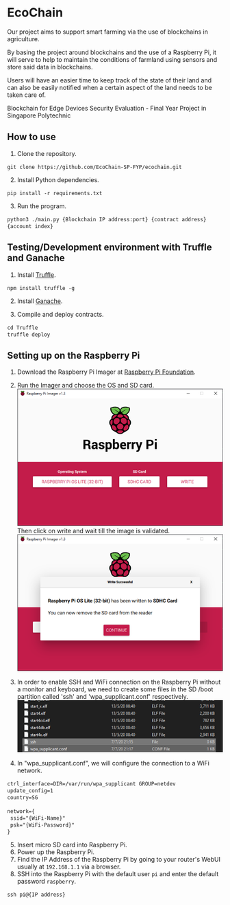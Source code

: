 # EcoChain
Our project aims to support smart farming via the use of blockchains in agriculture.

By basing the project around blockchains and the use of a Raspberry Pi, it will serve to help to maintain the conditions of farmland using sensors and store said data in blockchains. 

Users will have an easier time to keep track of the state of their land and can also be easily notified when a certain aspect of the land needs to be taken care of.

Blockchain for Edge Devices Security Evaluation - Final Year Project in Singapore Polytechnic 

## How to use
1. Clone the repository.
```
git clone https://github.com/EcoChain-SP-FYP/ecochain.git
```
2. Install Python dependencies.
```
pip install -r requirements.txt
```
3. Run the program.
```
python3 ./main.py {Blockchain IP address:port} {contract address} {account index}
```

## Testing/Development environment with Truffle and Ganache
1. Install [Truffle](https://www.trufflesuite.com/truffle).
```
npm install truffle -g
```
2. Install [Ganache](https://github.com/trufflesuite/ganache/releases).

3. Compile and deploy contracts.
```
cd Truffle
truffle deploy
```

## Setting up on the Raspberry Pi
1. Download the Raspberry Pi Imager at [Raspberry Pi Foundation](https://www.raspberrypi.org/downloads/).

2. Run the Imager and choose the OS and SD card.
![RPi Imager](readme/rpi-imager-init.png)
Then click on write and wait till the image is validated.
![RPi Imager](readme/rpi-imager-complete.png)

3. In order to enable SSH and WiFi connection on the Raspberry Pi without a monitor and keyboard, we need to create some files in the SD /boot partition called 'ssh' and 'wpa_supplicant.conf' respectively.
![Config File](readme/configFile.png)

4. In "wpa_supplicant.conf", we will configure the connection to a WiFi network.
```
ctrl_interface=DIR=/var/run/wpa_supplicant GROUP=netdev
update_config=1
country=SG

network={
 ssid="{WiFi-Name}"
 psk="{WiFi-Password}"
}
```
5. Insert micro SD card into Raspberry Pi.
6. Power up the Raspberry Pi.
7. Find the IP Address of the Raspberry Pi by going to your router's WebUI usually at `192.168.1.1` via a browser.
8. SSH into the Raspberry Pi with the default user `pi` and enter the default password `raspberry`.
```
ssh pi@{IP address}
```